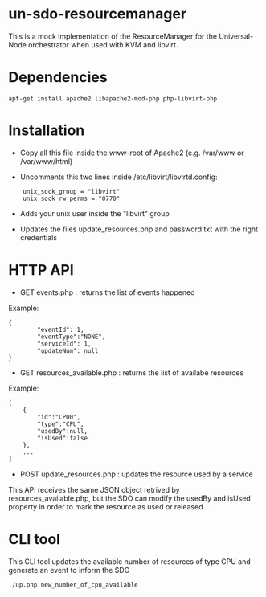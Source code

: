 # un-sdo-resourcemanager

This is a mock implementation of the ResourceManager for the Universal-Node orchestrator when used with KVM and libvirt.

# Dependencies 

```
apt-get install apache2 libapache2-mod-php php-libvirt-php
```

# Installation

- Copy all this file inside the www-root of Apache2 (e.g. /var/www or /var/www/html)

- Uncomments this two lines inside /etc/libvirt/libvirtd.config:
```
	unix_sock_group = "libvirt"
	unix_sock_rw_perms = "0770"
```

- Adds your unix user inside the "libvirt" group

- Updates the files update_resources.php and password.txt with the right credentials

# HTTP API

- GET  events.php : returns the list of events happened

Example:

```
{
        "eventId": 1,
        "eventType":"NONE",
        "serviceId": 1,
        "updateNum": null
}
```

- GET  resources_available.php : returns the list of availabe resources 

Example:
```
[
	{
		"id":"CPU0",
		"type":"CPU",
		"usedBy":null,
		"isUsed":false
	},
	...
]
```

- POST update_resources.php : updates the resource used by a service

This API receives the same JSON object retrived by resources_available.php, but the SDO can modify the usedBy and isUsed property in order to mark the resource as used or released 

# CLI tool

This CLI tool updates the available number of resources of type CPU and generate an event to inform the SDO

```
./up.php new_number_of_cpu_available
```
